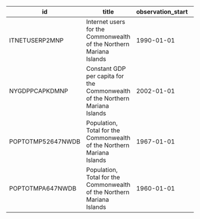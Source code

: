 | id                | title                                                                        | observation_start   | observation_end   |
|-------------------|------------------------------------------------------------------------------|---------------------|-------------------|
| ITNETUSERP2MNP    | Internet users for the Commonwealth of the Northern Mariana Islands          | 1990-01-01          | 1995-01-01        |
| NYGDPPCAPKDMNP    | Constant GDP per capita for the Commonwealth of the Northern Mariana Islands | 2002-01-01          | 2019-01-01        |
| POPTOTMP52647NWDB | Population, Total for the Commonwealth of the Northern Mariana Islands       | 1967-01-01          | 2012-01-01        |
| POPTOTMPA647NWDB  | Population, Total for the Commonwealth of the Northern Mariana Islands       | 1960-01-01          | 2021-01-01        |